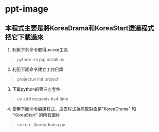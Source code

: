 # ppt-image
## 本程式主要是將KoreaDrama和KoreaStart透過程式把它下載過來

1. 利用下列命令取得uv.exe工具
> python -m pip install uv

2. 利用下面命令建立工作目錄
> projectuv init project

3. 下載python的第三方套件
> uv add requests bs4 time

4. 使用下面命令編譯程式，這支程式為抓取對象是"KoreaDrama" 和 "KoreaStart" 的所有圖片
> uv run ../koreadrama.py

